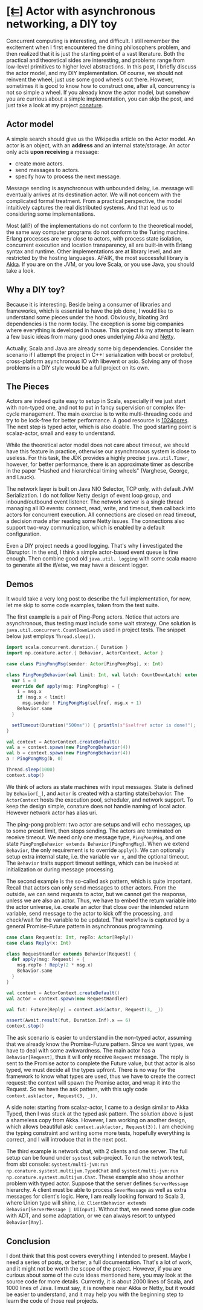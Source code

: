 # **[[⇇]](../index.md)** Actor with asynchronous networking, a DIY toy

Concurrent computing is interesting, and difficult. I still remember the excitement when I first
encountered the dining philosophers problem, and then realized that it is just the starting point
of a vast literature. Both the practical and theoretical sides are interesting, and problems range
from low-level primitives to higher level abstractions. In this post, I briefly discuss the actor
model, and my DIY implementation. Of course, we should
not reinvent the wheel, just use some good wheels out there. However, sometimes it is good to
know how to construct one, after all, concurrency is not so simple a wheel. If you already know
the actor model, but somehow you are currious about a simple implementation, you can skip the post,
and just take a look at my project [conature](https://github.com/ngpham/conature).

## Actor model

A simple search should give us the Wikipedia article on the Actor model. An actor is an object,
with an **address** and an internal state/storage. An actor only acts **upon receiving** a message:
- create more actors.
- send messages to actors.
- specify how to process the next message.

Message sending is asynchronous with unbounded delay, i.e. message will eventually arrives at its
destination actor. We will not concern with the complicated formal treatment. From a practical
perspective, the model intuitively captures the real distributed systems. And
that lead us to considering some implementations.

Most (all?) of the implementations do not conform to the theoretical model, the same way computer
programs do not conform to the Turing machine. Erlang processes are very close to actors, with
process state isolation, concurrent execution and location transparency, all are built-in with
Erlang syntax and runtime. Other implementations are at library level, and are restricted
by the hosting languages. AFAIK, the most successful library is [Akka](https://akka.io/). If you
are on the JVM, or you love Scala, or you use Java, you should take a look.

## Why a DIY toy?

Because it is interesting. Beside being a consumer of libraries and frameworks, which is essential
to have the job done, I would like to understand some pieces under the hood. Obviously, bloating
3rd dependencies is the norm today.
The exception is some big companies where everything is developed in house.
This project is my attempt to learn a few basic ideas from many good ones underlying Akka and
[Netty](https://netty.io/).

Actually, Scala and Java are already some big dependencies.
Consider the scenario if I attempt the project in C++: serialization with boost
or protobuf, cross-platform asynchronous IO with libevent or asio. Solving any of those problems
in a DIY style would be a full project on its own.

## The Pieces

Actors are indeed quite easy to setup in Scala, especially if we just start with non-typed one,
and not to put in fancy supervision or complex life-cycle management. The main exercise is to
write multi-threading code and try to be lock-free for better performance.
A good resource is [1024cores](http://www.1024cores.net/). The next step is typed actor,
which is also doable. The good starting point is scalaz-actor, small and easy to understand.

While the theoretical actor model does not care about timeout, we should have this feature in
practice, otherwise our asynchronous system is close to useless. For this task, the JDK provides
a highly precise `java.util.Timer`, however, for better performance, there is an
approximate timer as describe in the paper "Hashed and hierarchical timing wheels" (Varghese,
George, and Lauck).

The network layer is built on Java NIO Selector, TCP only, with default JVM Serialization.
I do not follow Netty design of event loop group, and inbound/outbound event listener. The
network server is a single thread managing all IO
events: connect, read, write, and timeout, then callback into actors for concurrent execution.
All connections are closed on read timeout, a decision made after reading some Netty
issues. The connections also support two-way communication, which is enabled by a default
configuration.

Even a DIY project needs a good logging. That's why I investigated the Disruptor. In the end,
I think a simple actor-based event queue is fine enough. Then combine good old `java.util.
logging` with some scala macro to generate all the if/else, we may have a descent logger.

## Demos

It would take a very long post to describe the full implementation, for now, let
me skip to some code examples, taken from the test suite.

The first example is a pair of Ping-Pong actors. Notice that actors are asynchronous, thus testing
must include some wait strategy. One solution is `java.util.concurrent.CountDownLatch` used in
project tests. The snippet below just employs `Thread.sleep()`.
```scala
import scala.concurrent.duration.{ Duration }
import np.conature.actor.{ Behavior, ActorContext, Actor }

case class PingPongMsg(sender: Actor[PingPongMsg], x: Int)

class PingPongBehavior(val limit: Int, val latch: CountDownLatch) extends Behavior[PingPongMsg] {
  var i = 0
  override def apply(msg: PingPongMsg) = {
    i = msg.x
    if (msg.x < limit)
      msg.sender ! PingPongMsg(selfref, msg.x + 1)
    Behavior.same
  }

  setTimeout(Duration("500ms")) { println(s"$selfref actor is done!"); selfref.terminate() }
}

val context = ActorContext.createDefault()
val a = context.spawn(new PingPongBehavior(4))
val b = context.spawn(new PingPongBehavior(4))
a ! PingPongMsg(b, 0)

Thread.sleep(1000)
context.stop()
```

We think of actors as state machines with input messages. State is defined by `Behavior[_]`,
and `Actor` is created with a starting state/behavior. The `ActorContext` hosts the execution
pool, scheduler, and network support. To keep the design simple, conature does not handle naming
of local actor. However network actor has alias uri.

The ping-pong problem: two actor are setups and will echo messages, up to some preset limit, then
stops sending. The actors are terminated on receive timeout. We need only one message type, `PingPongMsg`,
and one state `PingPongBehavior extends Behavior[PingPongMsg]`. When we extend `Behavior`, the
only requirement is to override `apply()`. We can optionally setup extra internal state, i.e. the
variable `var x`, and the optional timeout. The `Behavior` traits support timeout settings, which
can be invoked at initialization or during message processing.

The second example is the so-called ask pattern, which is quite important. Recall that actors can
only send messages to other actors. From the outside, we can send requests to actor, but we cannot
get the response, unless we are also an actor. Thus, we have to
embed the return variable into the actor universe, i.e. create an actor that close over the
intended return variable, send message to the actor to kick off the processing, and check/wait
for the variable to be updated. That workflow is captured by a general Promise-Future pattern in
asynchronous programming.
```scala
case class Request(x: Int, repTo: Actor[Reply])
case class Reply(x: Int)

class RequestHandler extends Behavior[Request] {
  def apply(msg: Request) = {
    msg.repTo ! Reply(2 * msg.x)
    Behavior.same
  }
}

val context = ActorContext.createDefault()
val actor = context.spawn(new RequestHandler)

val fut: Future[Reply] = context.ask(actor, Request(3, _))

assert(Await.result(fut, Duration.Inf).x == 6)
context.stop()
```

The ask scenario is easier to understand in the non-typed actor, assuming that we already know the
Promise-Future pattern. Since we want types, we
have to deal with some awkwardness. The main actor has a `Behavior[Request]`, thus it will
only receive `Request` message. The reply is sent to the Promise actor to complete the Future
value, but that actor is also typed, we must decide all the types upfront.
There is no way for the framework to know what types are used, thus we have to create the correct
request: the context will spawn the Promise actor, and wrap it into
the Request. So we have the ask pattern, with this ugly code `context.ask(actor, Request(3, _))`.

A side note: starting from scalaz-actor, I came to a design similar to Akka Typed, then I
was stuck at the typed ask pattern. The solution above is just a shameless copy from Akka.
However, I am working on another design, which allows beautiful ask:
`context.ask(actor, Request(3))`.
I am checking the typing constraint and writing some more tests, hopefully everything is correct,
and I will introduce that in the next post.

The third example is network chat, with 2 clients and one server. The full setup can be found
under `systest` sub-project. To run the network test, from sbt console:
`systest/multi-jvm:run np.conature.systest.multijvm.TypedChat` and
`systest/multi-jvm:run np.conature.systest.multijvm.Chat`. These example also show another problem
with typed actor. Suppose that the server defines `ServerMessage` hierarchy. A client
must be able to process `SeverMessage` as well as extra messages for client's logic. Here, I am
really looking forward to Scala 3, where Union type will shine, i.e. `ClientBehavior
extends Behavior[ServerMessage | UIInput]`. Without that, we need some glue code with ADT, and some
adaptation, or we can always resort to untyped `Behavior[Any]`.

## Conclusion

I dont think that this post covers everything I intended to present. Maybe I need a series of posts,
or better, a full documentation. That's a lot of work, and it might not be worth the scope of
the project. However, if you are curious about some of the cute ideas mentioned here, you may
look at the source code for more details. Currently, it is about 2000 lines of Scala, and 1000 lines
of Java. I must say, it is nowhere near Akka or Netty, but it would be easier to understand, and
it may help you with the beginning step to learn the code of those real projects.
